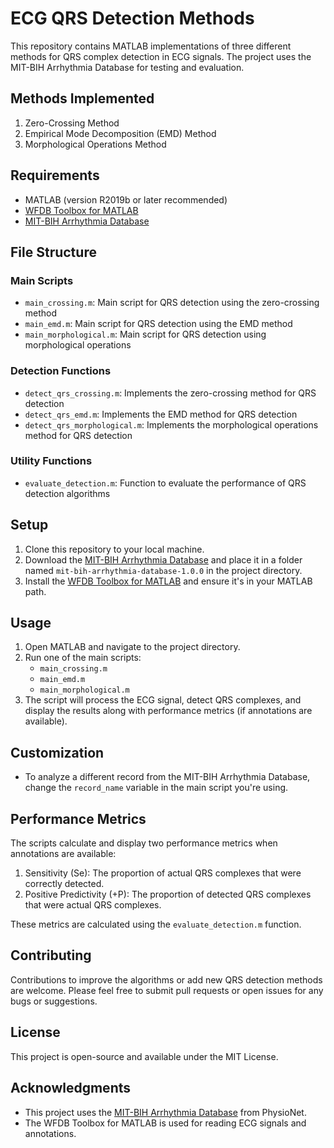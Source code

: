 # ECG QRS Detection Methods

This repository contains MATLAB implementations of three different methods for QRS complex detection in ECG signals. The project uses the MIT-BIH Arrhythmia Database for testing and evaluation.

## Methods Implemented

1. Zero-Crossing Method
2. Empirical Mode Decomposition (EMD) Method
3. Morphological Operations Method

## Requirements

- MATLAB (version R2019b or later recommended)
- [WFDB Toolbox for MATLAB](https://physionet.org/content/wfdb-matlab/0.10.0/)
- [MIT-BIH Arrhythmia Database](https://physionet.org/content/mitdb/1.0.0/)

## File Structure

### Main Scripts
- `main_crossing.m`: Main script for QRS detection using the zero-crossing method
- `main_emd.m`: Main script for QRS detection using the EMD method
- `main_morphological.m`: Main script for QRS detection using morphological operations

### Detection Functions
- `detect_qrs_crossing.m`: Implements the zero-crossing method for QRS detection
- `detect_qrs_emd.m`: Implements the EMD method for QRS detection
- `detect_qrs_morphological.m`: Implements the morphological operations method for QRS detection

### Utility Functions
- `evaluate_detection.m`: Function to evaluate the performance of QRS detection algorithms

## Setup

1. Clone this repository to your local machine.
2. Download the [MIT-BIH Arrhythmia Database](https://physionet.org/content/mitdb/1.0.0/) and place it in a folder named `mit-bih-arrhythmia-database-1.0.0` in the project directory.
3. Install the [WFDB Toolbox for MATLAB](https://physionet.org/content/wfdb-matlab/0.10.0/) and ensure it's in your MATLAB path.

## Usage

1. Open MATLAB and navigate to the project directory.
2. Run one of the main scripts:
   - `main_crossing.m`
   - `main_emd.m`
   - `main_morphological.m`
3. The script will process the ECG signal, detect QRS complexes, and display the results along with performance metrics (if annotations are available).

## Customization

- To analyze a different record from the MIT-BIH Arrhythmia Database, change the `record_name` variable in the main script you're using.

## Performance Metrics

The scripts calculate and display two performance metrics when annotations are available:

1. Sensitivity (Se): The proportion of actual QRS complexes that were correctly detected.
2. Positive Predictivity (+P): The proportion of detected QRS complexes that were actual QRS complexes.

These metrics are calculated using the `evaluate_detection.m` function.

## Contributing

Contributions to improve the algorithms or add new QRS detection methods are welcome. Please feel free to submit pull requests or open issues for any bugs or suggestions.

## License

This project is open-source and available under the MIT License.

## Acknowledgments

- This project uses the [MIT-BIH Arrhythmia Database](https://physionet.org/content/mitdb/1.0.0/) from PhysioNet.
- The WFDB Toolbox for MATLAB is used for reading ECG signals and annotations.
